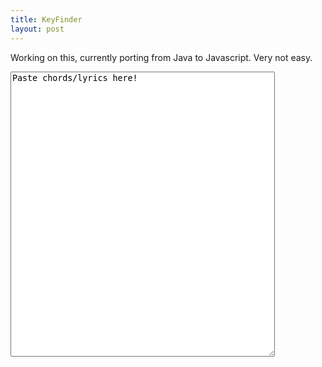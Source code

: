 ```yaml
---
title: KeyFinder
layout: post
---
```

Working on this, currently porting from Java to Javascript.  Very not easy.
<textarea class="KeyFinder" rows="30" cols="50">
Paste chords/lyrics here!
</textarea>
<script src="https://rulison.github.io/js/KeyFinder.js"></script>
